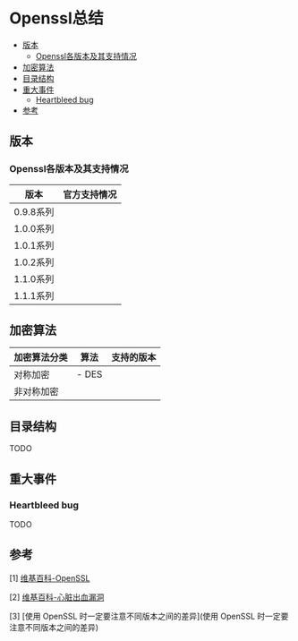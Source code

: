 # Openssl总结

<!-- vim-markdown-toc GFM -->

* [版本](#版本)
    - [Openssl各版本及其支持情况](#openssl各版本及其支持情况)
* [加密算法](#加密算法)
* [目录结构](#目录结构)
* [重大事件](#重大事件)
    - [Heartbleed bug](#heartbleed-bug)
* [参考](#参考)

<!-- vim-markdown-toc -->



## 版本

### Openssl各版本及其支持情况

| 版本      | 官方支持情况 |
| --------- | ------------ |
| 0.9.8系列 |              |
| 1.0.0系列 |              |
| 1.0.1系列 |              |
| 1.0.2系列 |              |
| 1.1.0系列 |              |
| 1.1.1系列 |              |



## 加密算法

| 加密算法分类 | 算法  | 支持的版本 |
| ------------ | ----- | ---------- |
| 对称加密     | - DES |            |
| 非对称加密   |       |            |



## 目录结构

TODO



## 重大事件

### Heartbleed bug

TODO



## 参考

[1] [维基百科-OpenSSL](https://zh.wikipedia.org/wiki/OpenSSL)

[2] [维基百科-心脏出血漏洞](https://zh.wikipedia.org/wiki/%E5%BF%83%E8%84%8F%E5%87%BA%E8%A1%80%E6%BC%8F%E6%B4%9E)

[3] [使用 OpenSSL 时一定要注意不同版本之间的差异](使用 OpenSSL 时一定要注意不同版本之间的差异)

